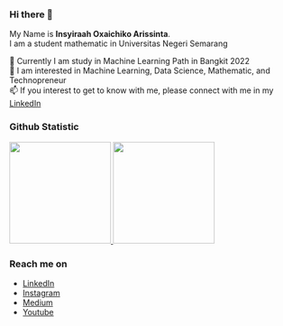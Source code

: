 ### Hi there 👋

<!--
**Oxaichiko/Oxaichiko** is a ✨ _special_ ✨ repository because its `README.md` (this file) appears on your GitHub profile.

Here are some ideas to get you started:

- 🔭 I’m currently working on ...
- 🌱 I’m currently learning machine learning path in Bangkit 2022
- 👯 I’m looking to collaborate on ...
- 🤔 I’m looking for help with ...
- 💬 Ask me about ...
- 📫 How to reach me: ...
- 😄 Pronouns: ...
- ⚡ Fun fact: ...
-->

My Name is **Insyiraah Oxaichiko Arissinta**.\
I am a student mathematic in Universitas Negeri Semarang

🌱 Currently I am study in Machine Learning Path in Bangkit 2022\
💬 I am interested in Machine Learning, Data Science, Mathematic, and Technopreneur\
📫 If you interest to get to know with me, please connect with me in my  <a href="https://www.linkedin.com/in/insyiraah-oxaichiko-arissinta-36a9a7192/">LinkedIn</a>
  
### Github Statistic
<p align="left">
<a href="https://github.com/Oxaichiko">
  <img height="180em" src="https://github-readme-stats-eight-theta.vercel.app/api?username=Oxaichiko&show_icons=true&theme=algolia&include_all_commits=true&count_private=true"/>
  <img height="180em" src="https://github-readme-stats-eight-theta.vercel.app/api/top-langs/?username=Oxaichiko&layout=compact&langs_count=8&theme=algolia"/>
</a>
</p>

### Reach me on
- <a href="https://www.linkedin.com/in/insyiraah-oxaichiko-arissinta-36a9a7192/">LinkedIn</a>
- <a href="https://www.instagram.com/oxaichiko/">Instagram</a>
- <a href="https://medium.com/@insyiraahoxa">Medium</a>
- <a href="https://www.youtube.com/channel/UCyZZDyj8aF14FzK81eNIpug/featured">Youtube</a>
